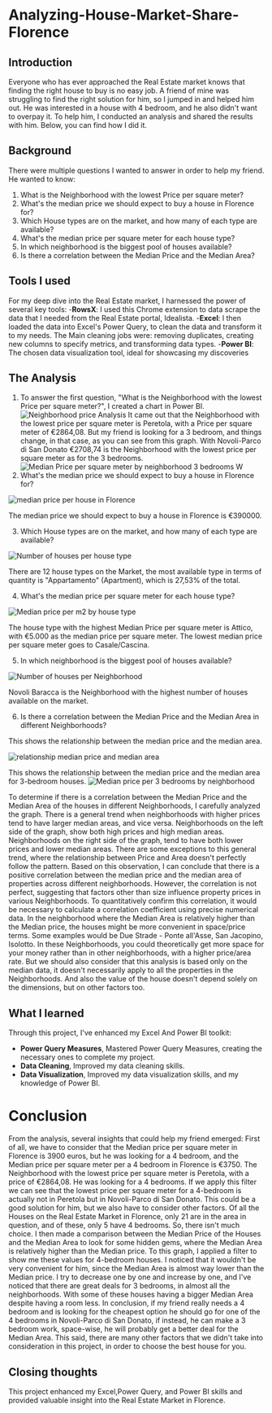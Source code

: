 # Analyzing-House-Market-Share-Florence

## Introduction
Everyone who has ever approached the Real Estate market knows that finding the right house to buy is no easy job. A friend of mine was struggling to find the right solution for him, so I jumped in and helped him out. He was interested in a house with 4 bedroom, 
and he also didn't want to overpay it. To help him, I conducted an analysis and shared the results with him. Below, you can find how I did it.


## Background
There were multiple questions I wanted to answer in order to help my friend. He wanted to know:
1. What is the Neighborhood with the lowest Price per square meter?
2. What's the median price we should expect to buy a house in Florence for?
3. Which House types are on the market, and how many of each type are available?
4. What's the median price per square meter for each house type?
5. In which neighborhood is the biggest pool of houses available?
6. Is there a correlation between the Median Price and the Median Area?

## Tools I used
For my deep dive into the Real Estate market, I harnessed the power of several key tools:
-**RowsX**: I used this Chrome extension to data scrape the data that I needed from the Real Estate portal, Idealista.
-**Excel**: I then loaded the data into Excel's Power Query, to clean the data and transform it to my needs. The Main cleaning jobs were: removing duplicates, creating new columns to specify metrics, and transforming data types.
-**Power BI**: The chosen data visualization tool, ideal for showcasing my discoveries

## The Analysis
1. To answer the first question, "What is the Neighborhood with the lowest Price per square meter?", I created a chart in Power BI.
 ![Neighborhood price Analysis](https://github.com/user-attachments/assets/b4e201d9-b1b3-47b6-9ff9-bafe55230ddf)
It came out that the Neighborhood with the lowest price per square meter is Peretola, with a Price per square meter of  €2864,08.
But my friend is looking for a 3 bedroom, and things change, in that case, as you can see from this graph. With Novoli-Parco di San Donato  €2708,74 is the Neighborhood with the lowest price per square meter as for the 3 bedrooms. 
![Median Price per square meter by neighborhood 3 bedrooms](https://github.com/user-attachments/assets/4e644eb7-6768-4b42-85e2-1ba133bf25e6)
W
3. What's the median price we should expect to buy a house in Florence for?


![median price per house in Florence](https://github.com/user-attachments/assets/e5d92391-5567-412d-9f9c-739d5ae45fe6)


The median price we should expect to buy a house in Florence is €390000.

3. Which House types are on the market, and how many of each type are available?

![Number of houses per house type](https://github.com/user-attachments/assets/132f24be-32da-4cf4-b2a2-03ee0e37041a)

There are 12 house types on the Market, the most available type in terms of quantity is "Appartamento" (Apartment), which is 27,53% of the total. 

4. What's the median price per square meter for each house type?

![Median price per m2 by house type](https://github.com/user-attachments/assets/73e37278-b28c-4f3f-b04b-cf7b284254f2)

The house type with the highest Median Price per square meter is Attico, with €5.000 as the median price per square meter. The lowest median price per square meter goes to Casale/Cascina.

5. In which neighborhood is the biggest pool of houses available?

![Number of houses per Neighborhood](https://github.com/user-attachments/assets/ec7794fc-52a9-414f-b3ed-36865a632ccf)

Novoli Baracca is the Neighborhood with the highest number of houses available on the market.

6. Is there a correlation between the Median Price and the Median Area in different Neighborhoods?

This shows the relationship between the median price and the median area.

![relationship median price and median area](https://github.com/user-attachments/assets/f8d3cb7e-5dc8-4e4b-ba1a-79882ba5d47a)

This shows the relationship between the median price and the median area for 3-bedroom houses. 
![Median price per 3 bedrooms by neighborhood](https://github.com/user-attachments/assets/fe433bf3-78d6-4a0c-b45a-9b01d42e4e31)


To determine if there is a correlation between the Median Price and the Median Area of the houses in different Neighborhoods, I carefully analyzed the graph. There is a general trend when neighborhoods with higher prices tend to have larger median areas, and vice versa. Neighborhoods on the left side of the graph, show both high prices and high median areas. Neighborhoods on the right side of the graph, tend to have both lower prices and lower median areas. There are some exceptions to this general trend, where the relationship between Price and Area doesn't perfectly follow the pattern. Based on this observation, I can conclude that there is a positive correlation between the median price and the median area of properties across different neighborhoods. However, the correlation is not perfect, suggesting that factors other than size influence property prices in various Neighborhoods. To quantitatively confirm this correlation, it would be necessary to calculate a correlation coefficient using precise numerical data. In the neighborhood where the Median Area is relatively higher than the Median price, the houses might be more convenient in space/price terms. Some examples would be Due Strade - Ponte all'Asse, San Jacopino, Isolotto. In these Neighborhoods, you could theoretically get more space for your money rather than in other neighborhoods, with a higher price/area rate. But we should also consider that this analysis is based only on the median data, it doesn't necessarily apply to all the properties in the Neighborhoods. And also the value of the house doesn't depend solely on the dimensions, but on other factors too. 


## What I learned
Through this project, I've enhanced my Excel And Power BI toolkit:
 - **Power Query Measures**, Mastered Power Query Measures, creating the necessary ones to complete my project.
 - **Data Cleaning**, Improved my data cleaning skills.
 - **Data Visualization**, Improved my data visualization skills, and my knowledge of Power BI.
# Conclusion
From the analysis, several insights that could help my friend emerged: 
First of all, we have to consider that the Median price per square meter in Florence is 3900 euros, but he was looking for a 4 bedroom, and the Median price per square meter per a 4 bedroom in Florence is  €3750. The Neighborhood with the lowest price per square meter is Peretola, with a price of  €2864,08. He was looking for a 4 bedrooms. If we apply this filter we can see that the lowest price per square meter for a 4-bedroom is actually not in Peretola but in Novoli-Parco di San Donato. This could be a good solution for him, but we also have to consider other factors. Of all the Houses on the Real Estate Market in Florence, only 21 are in the area in question, and of these, only 5 have 4 bedrooms. So, there isn't much choice. I then made a comparison between the Median Price of the Houses and the Median Area to look for some hidden gems, where the Median Area is relatively higher than the Median price. To this graph, I applied a filter to show me these values for 4-bedroom houses. I noticed that it wouldn't be very convenient for him, since the Median Area is almost way lower than the Median price. I try to decrease one by one and increase by one, and I've noticed that there are great deals for 3 bedrooms, in almost all the neighborhoods. With some of these houses having a bigger Median Area despite having a room less. In conclusion, if my friend really needs a 4 bedroom and is looking for the cheapest option he should go for one of the 4 bedrooms in Novoli-Parco di San Donato, if instead, he can make a 3 bedroom work, space-wise, he will probably get a better deal for the Median Area. This said, there are many other factors that we didn't take into consideration in this project, in order to choose the best house for you. 
## Closing thoughts
This project enhanced my Excel,Power Query, and Power BI skills and provided valuable insight into the Real Estate Market in Florence. 
